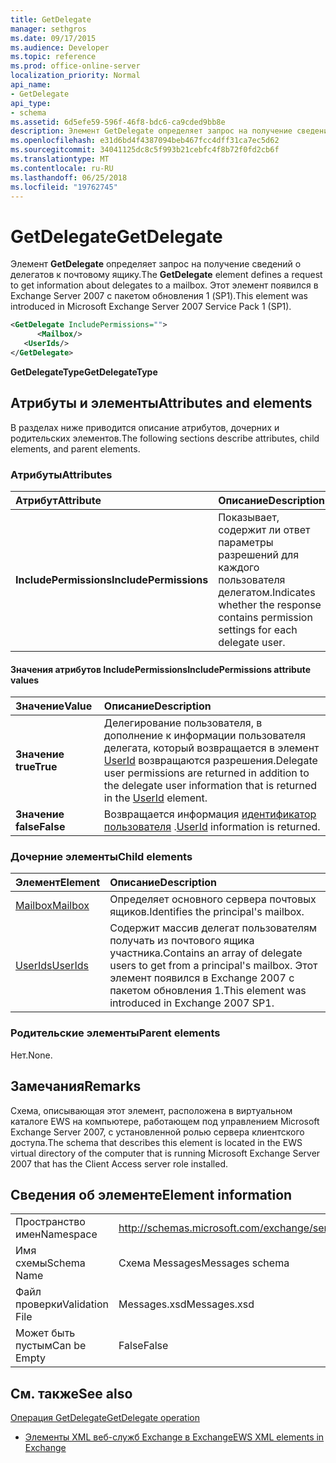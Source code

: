 ```yaml
---
title: GetDelegate
manager: sethgros
ms.date: 09/17/2015
ms.audience: Developer
ms.topic: reference
ms.prod: office-online-server
localization_priority: Normal
api_name:
- GetDelegate
api_type:
- schema
ms.assetid: 6d5efe59-596f-46f8-bdc6-ca9cded9bb8e
description: Элемент GetDelegate определяет запрос на получение сведений о делегатов к почтовому ящику. Этот элемент появился в Exchange Server 2007 с пакетом обновления 1 (SP1).
ms.openlocfilehash: e31d6bd4f4387094beb467fcc4dff31ca7ec5d62
ms.sourcegitcommit: 34041125dc8c5f993b21cebfc4f8b72f0fd2cb6f
ms.translationtype: MT
ms.contentlocale: ru-RU
ms.lasthandoff: 06/25/2018
ms.locfileid: "19762745"
---
```

# <a name="getdelegate"></a><span data-ttu-id="607ea-104">GetDelegate</span><span class="sxs-lookup"><span data-stu-id="607ea-104">GetDelegate</span></span>

<span data-ttu-id="607ea-105">Элемент **GetDelegate** определяет запрос на получение сведений о делегатов к почтовому ящику.</span><span class="sxs-lookup"><span data-stu-id="607ea-105">The **GetDelegate** element defines a request to get information about delegates to a mailbox.</span></span> <span data-ttu-id="607ea-106">Этот элемент появился в Exchange Server 2007 с пакетом обновления 1 (SP1).</span><span class="sxs-lookup"><span data-stu-id="607ea-106">This element was introduced in Microsoft Exchange Server 2007 Service Pack 1 (SP1).</span></span> 
  
```xml
<GetDelegate IncludePermissions="">
      <Mailbox/>
   <UserIds/>
</GetDelegate>
```

 <span data-ttu-id="607ea-107">**GetDelegateType**</span><span class="sxs-lookup"><span data-stu-id="607ea-107">**GetDelegateType**</span></span>
## <a name="attributes-and-elements"></a><span data-ttu-id="607ea-108">Атрибуты и элементы</span><span class="sxs-lookup"><span data-stu-id="607ea-108">Attributes and elements</span></span>

<span data-ttu-id="607ea-109">В разделах ниже приводится описание атрибутов, дочерних и родительских элементов.</span><span class="sxs-lookup"><span data-stu-id="607ea-109">The following sections describe attributes, child elements, and parent elements.</span></span>
  
### <a name="attributes"></a><span data-ttu-id="607ea-110">Атрибуты</span><span class="sxs-lookup"><span data-stu-id="607ea-110">Attributes</span></span>

|<span data-ttu-id="607ea-111">**Атрибут**</span><span class="sxs-lookup"><span data-stu-id="607ea-111">**Attribute**</span></span>|<span data-ttu-id="607ea-112">**Описание**</span><span class="sxs-lookup"><span data-stu-id="607ea-112">**Description**</span></span>|
|:-----|:-----|
|<span data-ttu-id="607ea-113">**IncludePermissions**</span><span class="sxs-lookup"><span data-stu-id="607ea-113">**IncludePermissions**</span></span> <br/> |<span data-ttu-id="607ea-114">Показывает, содержит ли ответ параметры разрешений для каждого пользователя делегатом.</span><span class="sxs-lookup"><span data-stu-id="607ea-114">Indicates whether the response contains permission settings for each delegate user.</span></span>  <br/> |
   
#### <a name="includepermissions-attribute-values"></a><span data-ttu-id="607ea-115">Значения атрибутов IncludePermissions</span><span class="sxs-lookup"><span data-stu-id="607ea-115">IncludePermissions attribute values</span></span>

|<span data-ttu-id="607ea-116">**Значение**</span><span class="sxs-lookup"><span data-stu-id="607ea-116">**Value**</span></span>|<span data-ttu-id="607ea-117">**Описание**</span><span class="sxs-lookup"><span data-stu-id="607ea-117">**Description**</span></span>|
|:-----|:-----|
|<span data-ttu-id="607ea-118">**Значение true**</span><span class="sxs-lookup"><span data-stu-id="607ea-118">**True**</span></span> <br/> |<span data-ttu-id="607ea-119">Делегирование пользователя, в дополнение к информации пользователя делегата, который возвращается в элемент [UserId](userid.md) возвращаются разрешения.</span><span class="sxs-lookup"><span data-stu-id="607ea-119">Delegate user permissions are returned in addition to the delegate user information that is returned in the [UserId](userid.md) element.</span></span>  <br/> |
|<span data-ttu-id="607ea-120">**Значение false**</span><span class="sxs-lookup"><span data-stu-id="607ea-120">**False**</span></span> <br/> |<span data-ttu-id="607ea-121">Возвращается информация [идентификатор пользователя](userid.md) .</span><span class="sxs-lookup"><span data-stu-id="607ea-121">[UserId](userid.md) information is returned.</span></span>  <br/> |
   
### <a name="child-elements"></a><span data-ttu-id="607ea-122">Дочерние элементы</span><span class="sxs-lookup"><span data-stu-id="607ea-122">Child elements</span></span>

|<span data-ttu-id="607ea-123">**Элемент**</span><span class="sxs-lookup"><span data-stu-id="607ea-123">**Element**</span></span>|<span data-ttu-id="607ea-124">**Описание**</span><span class="sxs-lookup"><span data-stu-id="607ea-124">**Description**</span></span>|
|:-----|:-----|
|[<span data-ttu-id="607ea-125">Mailbox</span><span class="sxs-lookup"><span data-stu-id="607ea-125">Mailbox</span></span>](mailbox.md) <br/> |<span data-ttu-id="607ea-126">Определяет основного сервера почтовых ящиков.</span><span class="sxs-lookup"><span data-stu-id="607ea-126">Identifies the principal's mailbox.</span></span>  <br/> |
|[<span data-ttu-id="607ea-127">UserIds</span><span class="sxs-lookup"><span data-stu-id="607ea-127">UserIds</span></span>](userids.md) <br/> |<span data-ttu-id="607ea-128">Содержит массив делегат пользователям получать из почтового ящика участника.</span><span class="sxs-lookup"><span data-stu-id="607ea-128">Contains an array of delegate users to get from a principal's mailbox.</span></span> <span data-ttu-id="607ea-129">Этот элемент появился в Exchange 2007 с пакетом обновления 1.</span><span class="sxs-lookup"><span data-stu-id="607ea-129">This element was introduced in Exchange 2007 SP1.</span></span>  <br/> |
   
### <a name="parent-elements"></a><span data-ttu-id="607ea-130">Родительские элементы</span><span class="sxs-lookup"><span data-stu-id="607ea-130">Parent elements</span></span>

<span data-ttu-id="607ea-131">Нет.</span><span class="sxs-lookup"><span data-stu-id="607ea-131">None.</span></span>
  
## <a name="remarks"></a><span data-ttu-id="607ea-132">Замечания</span><span class="sxs-lookup"><span data-stu-id="607ea-132">Remarks</span></span>

<span data-ttu-id="607ea-133">Схема, описывающая этот элемент, расположена в виртуальном каталоге EWS на компьютере, работающем под управлением Microsoft Exchange Server 2007, с установленной ролью сервера клиентского доступа.</span><span class="sxs-lookup"><span data-stu-id="607ea-133">The schema that describes this element is located in the EWS virtual directory of the computer that is running Microsoft Exchange Server 2007 that has the Client Access server role installed.</span></span>
  
## <a name="element-information"></a><span data-ttu-id="607ea-134">Сведения об элементе</span><span class="sxs-lookup"><span data-stu-id="607ea-134">Element information</span></span>

|||
|:-----|:-----|
|<span data-ttu-id="607ea-135">Пространство имен</span><span class="sxs-lookup"><span data-stu-id="607ea-135">Namespace</span></span>  <br/> |http://schemas.microsoft.com/exchange/services/2006/messages  <br/> |
|<span data-ttu-id="607ea-136">Имя схемы</span><span class="sxs-lookup"><span data-stu-id="607ea-136">Schema Name</span></span>  <br/> |<span data-ttu-id="607ea-137">Схема Messages</span><span class="sxs-lookup"><span data-stu-id="607ea-137">Messages schema</span></span>  <br/> |
|<span data-ttu-id="607ea-138">Файл проверки</span><span class="sxs-lookup"><span data-stu-id="607ea-138">Validation File</span></span>  <br/> |<span data-ttu-id="607ea-139">Messages.xsd</span><span class="sxs-lookup"><span data-stu-id="607ea-139">Messages.xsd</span></span>  <br/> |
|<span data-ttu-id="607ea-140">Может быть пустым</span><span class="sxs-lookup"><span data-stu-id="607ea-140">Can be Empty</span></span>  <br/> |<span data-ttu-id="607ea-141">False</span><span class="sxs-lookup"><span data-stu-id="607ea-141">False</span></span>  <br/> |
   
## <a name="see-also"></a><span data-ttu-id="607ea-142">См. также</span><span class="sxs-lookup"><span data-stu-id="607ea-142">See also</span></span>



[<span data-ttu-id="607ea-143">Операция GetDelegate</span><span class="sxs-lookup"><span data-stu-id="607ea-143">GetDelegate operation</span></span>](getdelegate-operation.md)


- [<span data-ttu-id="607ea-144">Элементы XML веб-служб Exchange в Exchange</span><span class="sxs-lookup"><span data-stu-id="607ea-144">EWS XML elements in Exchange</span></span>](ews-xml-elements-in-exchange.md)

